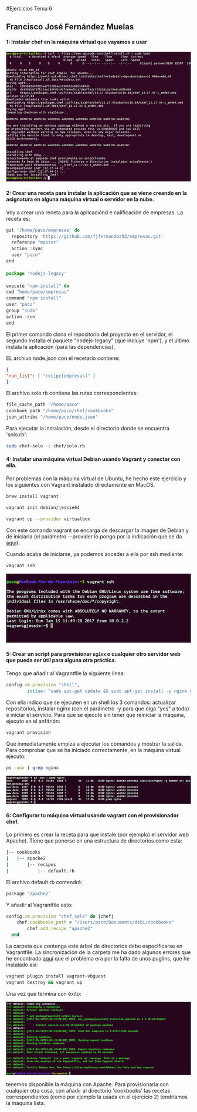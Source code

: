 #Ejercicios Tema 6
## Francisco José Fernández Muelas


#### 1: Instalar chef en la máquina virtual que vayamos a usar

![img1](capturas/img1.png)

#### 2: Crear una receta para instalar la aplicación que se viene creando en la asignatura en alguna máquina virtual o servidor en la nube.

Voy a crear una receta para la aplicaciónd e calificación de empresas. La receta es:

```js
git '/home/paco/empresas' do
  repository 'https://github.com/fjfernandez93/empresas.git'
  reference "master"    
  action :sync
  user "paco"
end

package 'nodejs-legacy'

execute "npm-install" do
cwd "home/paco/empresas"
command "npm install"
user "paco"
group "sudo"
action :run
end
```

El primer comando clona el repositorio del proyecto en el servidor, el segundo installa el paquete "nodejs-legacy" (que incluye 'npm'), y el último instala la aplicación (para las dependencias).

EL archivo node.json con el recetario contiene:

```json
{
"run_list": [ "recipe[empresas]" ]
}
```

El archivo solo.rb contiene las rutas correspondientes:
```rb
file_cache_path "/home/paco"
cookbook_path "/home/paco/chef/cookbooks"
json_attribs "/home/paco/node.json"
```

Para ejecutar la instalación, desde el directorio donde se encuentra 'solo.rb':

```bash
sudo chef-solo -c chef/solo.rb
```

#### 4: Instalar una máquina virtual Debian usando Vagrant y conectar con ella.


Por problemas con la máquina virtual de Ubuntu, he hecho este ejercicio y los siguientes con Vagrant instalado directamente en MacOS.

```bash
brew install vagrant
```

```bash
vagrant init debian/jessie64
```

```bash
vagrant up --provider virtualbox
```
Con este comando vagrant se encarga de descargar la imagen de Debian y de iniciarla
(el parámetro --provider lo pongo por la indicación que se da [aquí](https://atlas.hashicorp.com/debian/boxes/jessie64)).

Cuando acaba de iniciarse, ya podemos acceder a ella por ssh mediante:

```bash
vagrant ssh
```
![img2](capturas/img2.png)

#### 5: Crear un script para provisionar `nginx` o cualquier otro servidor web que pueda ser útil para alguna otra práctica.

Tengo que añadir al Vagrantfile la siguiente línea:

```rb
config.vm.provision "shell",
		inline: "sudo apt-get update && sudo apt-get install -y nginx && sudo service nginx start"
```

Con ella indico que se ejecuten en un shell los 3 comandos: actualizar repositorios, instalar nginx (con el parámetro -y para que diga "yes" a todo) e iniciar el servicio. Para que se ejecute sin tener que reiniciar la máquina, ejecuto en el anfitrión:

```bash
vagrant provision
```

Que inmediatamente empiza a ejecutar los comandos y mostrar la salida. Para comprobar que se ha iniciado correctamente, en la máquina virtual ejecuto:

```bash
ps -aux | grep nginx
```

![img3](capturas/img3.png)

#### 6: Configurar tu máquina virtual usando vagrant con el provisionador chef.

Lo primero es crear la receta para que instale (por ejemplo) el servidor web Apache). Tiene que ponerse en una estructura de directorios como esta:

```bash
|-- cookbooks
|   |-- apache2
|       |-- recipes
|           |-- default.rb
```
El archivo default.rb contendrá:

```rb
package 'apache2'
```
Y añadir al Vagrantfile esto:
```rb
config.vm.provision "chef_solo" do |chef|
    chef.cookbooks_path = "/Users/paco/Documents/debi/cookbooks"
 		chef.add_recipe "apache2"
  end
```
La carpeta que contenga este árbol de directorios debe especificarse en Vagrantfile.
La sincronización de la carpeta me ha dado algunos errores que he encontrado [aquí](https://github.com/mitchellh/vagrant/issues/6769) que el problema era por la falta de unos puglins, que he instalado así:

```bash
vagrant plugin install vagrant-vbguest
vagrant destroy && vagrant up
```
Una vez que termina con éxito:

![img3](capturas/img4.png)

tenemos disponible la máquina con Apache. Para provisionarla con cualquier otra cosa, con añadir al directorio 'cookbooks' las recetas correspondientes (como por ejemplo la usada en el ejercicio 2) tendríamos la máquina lista.
